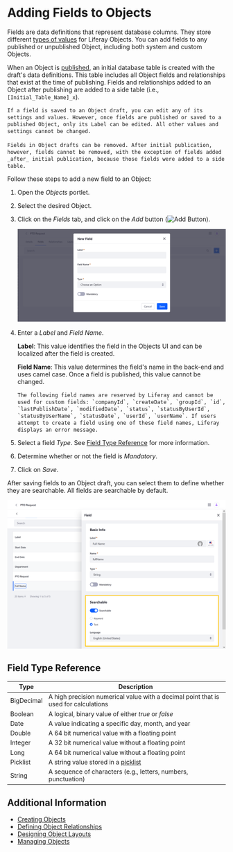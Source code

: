 # Adding Fields to Objects

Fields are data definitions that represent database columns. They store different [types of values](#field-type-reference) for Liferay Objects. You can add fields to any published or unpublished Object, including both system and custom Objects.

When an Object is [published](./creating-objects.md#publishing-object-drafts), an initial database table is created with the draft's data definitions. This table includes all Object fields and relationships that exist at the time of publishing. Fields and relationships added to an Object after publishing are added to a side table (i.e., `[Initial_Table_Name]_x`).

```{important}
If a field is saved to an Object draft, you can edit any of its settings and values. However, once fields are published or saved to a published Object, only its Label can be edited. All other values and settings cannot be changed. 

Fields in Object drafts can be removed. After initial publication, however, fields cannot be removed, with the exception of fields added _after_ initial publication, because those fields were added to a side table.
```

Follow these steps to add a new field to an Object:

1. Open the *Objects* portlet.

1. Select the desired Object.

1. Click on the *Fields* tab, and click on the *Add* button (![Add Button](../../../images/icon-add.png)).

   ![In the Fields tab, click on the Add button and enter the required details.](./adding-fields-to-objects/images/01.png)

1. Enter a *Label* and *Field Name*.

   **Label**: This value identifies the field in the Objects UI and can be localized after the field is created.

   **Field Name**: This value determines the field's name in the back-end and uses camel case. Once a field is published, this value cannot be changed.

   ```{important}
   The following field names are reserved by Liferay and cannot be used for custom fields: `companyId`, `createDate`, `groupId`, `id`, `lastPublishDate`, `modifiedDate`, `status`, `statusByUserId`, `statusByUserName`, `statusDate`, `userId`, `userName`. If users attempt to create a field using one of these field names, Liferay displays an error message.
   ```

1. Select a field *Type*. See [Field Type Reference](#field-type-reference) for more information.

1. Determine whether or not the field is *Mandatory*.

1. Click on *Save*.

After saving fields to an Object draft, you can select them to define whether they are searchable. All fields are searchable by default.

![After saving the field, determine whether or not it is searchable.](./adding-fields-to-objects/images/02.png)

## Field Type Reference

| Type | Description |
| --- | --- |
| BigDecimal | A high precision numerical value with a decimal point that is used for calculations |
| Boolean | A logical, binary value of either *true* or *false* |
| Date | A value indicating a specific day, month, and year |
| Double | A 64 bit numerical value with a floating point |
| Integer | A 32 bit numerical value without a floating point |
| Long | A 64 bit numerical value without a floating point |
| Picklist | A string value stored in a [picklist](../using-picklists.md) |
| String | A sequence of characters (e.g., letters, numbers, punctuation) |

## Additional Information

* [Creating Objects](./creating-objects.md)
* [Defining Object Relationships](./defining-object-relationships.md)
* [Designing Object Layouts](./designing-object-layouts.md)
* [Managing Objects](./managing-objects.md)
